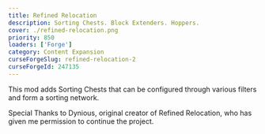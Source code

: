 ```yaml
---
title: Refined Relocation
description: Sorting Chests. Block Extenders. Hoppers.
cover: ./refined-relocation.png
priority: 850
loaders: ['Forge']
category: Content Expansion
curseForgeSlug: refined-relocation-2
curseForgeId: 247135
---
```


This mod adds Sorting Chests that can be configured through various filters and form a sorting network.

Special Thanks to Dynious, original creator of Refined Relocation, who has given me permission to continue the project.